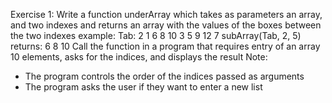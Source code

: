 Exercise 1:
Write a function underArray which takes as parameters an array, and two
indexes and returns an array with the values of the boxes between the two indexes
example: Tab:
2 1 6 8 10 3 5 9 12 7
subArray(Tab, 2, 5) returns:
6 8 10
Call the function in a program that requires entry of an array
10 elements, asks for the indices, and displays the result
Note:
- The program controls the order of the indices passed as arguments
- The program asks the user if they want to enter a new list
